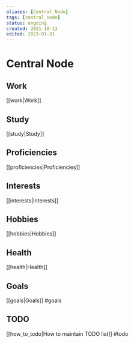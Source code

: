 ```yaml
---
aliases: [Central Node]
tags: [central_node]
status: ongoing
created: 2021-10-13
edited: 2023-01-31
---
```


# Central Node

## Work
[[work|Work]]

## Study
[[study|Study]]

## Proficiencies
[[proficiencies|Proficiencies]]

## Interests
[[interests|Interests]]

## Hobbies
[[hobbies|Hobbies]]

## Health
[[health|Health]]

## Goals
[[goals|Goals]]
#goals

## TODO
[[how_to_todo|How to maintain TODO list]]
#todo